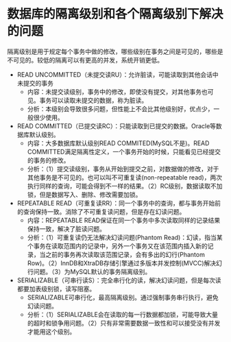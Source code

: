 # 数据库的隔离级别和各个隔离级别下解决的问题

隔离级别是用于规定每个事务中做的修改，哪些级别在事务之间是可见的，哪些是不可见的。较低的隔离可以有更高的并发，系统开销更低。



- READ UNCOMMITTED（未提交读RU）：允许脏读，可能读取到其他会话中未提交的事务
  - 内容：未提交读级别，事务中的修改，即使没有提交，对其他事务也可见。事务可以读取未提交的数据，称为脏读。
  - 分析：本级别会导致很多问题，但性能上不会比其他级别好，优点少，一般很少使用。
- READ COMMITTED（已提交读RC）：只能读取到已提交的数据。Oracle等数据库默认级别。
  - 内容：大多数据库默认级别READ COMMITED(MySQL不是)。READ COMMITTED满足隔离性定义，一个事务开始的时候，只能看见已经提交的事务的修改。
  - 分析：（1）提交读级别，事务从开始到提交之前，对数据做的修改，对于其他事务是不可见的。也可以叫不可重复读(non-repeatable read)，两次执行同样的查询，可能会得到不一样的结果。（2）RC级别，数据读取不加锁，但是数据写入、删除、修改需要加锁。
- REPEATABLE READ（可重复读RR）：同一个事务中的查询，都与事务开始前的查询保持一致。消除了不可重复读问题，但是存在幻读问题。
  - 内容：REPEATABLE READ保证在同一个事务中多次读取同样的记录结果保持一致，解决了脏读问题。
  - 分析：（1）可重复读仍无法解决幻读问题(Phantom Read)：幻读，指当某个事务在读取范围内的记录中，另外一个事务又在该范围内插入新的记录，当之前的事务再次读取该范围记录，会有多出的幻行(Phantom Row)。（2）InnDB和XtraDB存储引擎通过多版本并发控制(MVCC)解决幻行问题。（3）为MySQL默认的事务隔离级别。
- SERIALIZABLE（可串行读S）：完全串行化的读，解决幻读问题，但是每次读都要加表级别锁，读写阻塞。
  - SERIALIZABLE可串行化，最高隔离级别。通过强制事务串行执行，避免幻读问题。
  - 分析：（1）SERIALIZABLE会在读取的每一行数据都加锁，可能导致大量的超时和锁争用问题。（2）只有非常需要数据一致性和可以接受没有并发才能用这个级别。